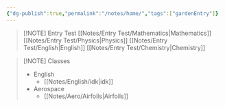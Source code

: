 ```yaml
---
{"dg-publish":true,"permalink":"/notes/home/","tags":["gardenEntry"]}
---
```



> [!NOTE] Entry Test
>[[Notes/Entry Test/Mathematics\|Mathematics]]
>[[Notes/Entry Test/Physics\|Physics]]
>[[Notes/Entry Test/English\|English]]
>[[Notes/Entry Test/Chemistry\|Chemistry]]

> [!NOTE] Classes
> - English
> 	- [[Notes/English/idk\|idk]]
> - Aerospace
> 	- [[Notes/Aero/Airfoils\|Airfoils]]
